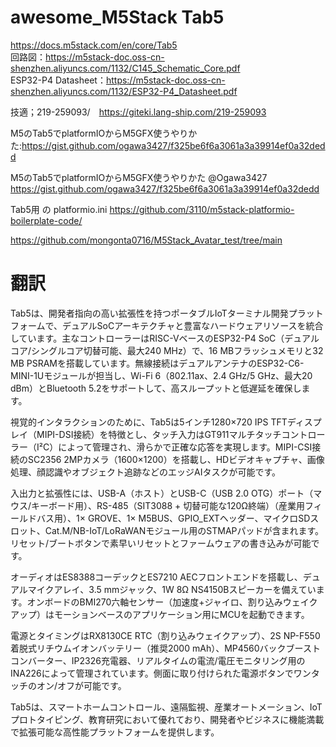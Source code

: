 # awesome_M5Stack Tab5

https://docs.m5stack.com/en/core/Tab5<br>
回路図：https://m5stack-doc.oss-cn-shenzhen.aliyuncs.com/1132/C145_Schematic_Core.pdf<br>
ESP32-P4 Datasheet：https://m5stack-doc.oss-cn-shenzhen.aliyuncs.com/1132/ESP32-P4_Datasheet.pdf<br>

技適；219-259093/　https://giteki.lang-ship.com/219-259093<br>

M5のTab5でplatformIOからM5GFX使うやりかた:https://gist.github.com/ogawa3427/f325be6f6a3061a3a39914ef0a32dedd

M5のTab5でplatformIOからM5GFX使うやりかた @Ogawa3427
https://gist.github.com/ogawa3427/f325be6f6a3061a3a39914ef0a32dedd


Tab5用 の platformio.ini 
https://github.com/3110/m5stack-platformio-boilerplate-code/

https://github.com/mongonta0716/M5Stack_Avatar_test/tree/main

# 翻訳

Tab5は、開発者指向の高い拡張性を持つポータブルIoTターミナル開発プラットフォームで、デュアルSoCアーキテクチャと豊富なハードウェアリソースを統合しています。主なコントローラーはRISC-VベースのESP32-P4 SoC（デュアルコア/シングルコア切替可能、最大240 MHz）で、16 MBフラッシュメモリと32 MB PSRAMを搭載しています。無線接続はデュアルアンテナのESP32-C6-MINI-1Uモジュールが担当し、Wi-Fi 6（802.11ax、2.4 GHz/5 GHz、最大20 dBm）とBluetooth 5.2をサポートして、高スループットと低遅延を確保します。

視覚的インタラクションのために、Tab5は5インチ1280×720 IPS TFTディスプレイ（MIPI-DSI接続）を特徴とし、タッチ入力はGT911マルチタッチコントローラー（I²C）によって管理され、滑らかで正確な応答を実現します。MIPI-CSI接続のSC2356 2MPカメラ（1600×1200）を搭載し、HDビデオキャプチャ、画像処理、顔認識やオブジェクト追跡などのエッジAIタスクが可能です。

入出力と拡張性には、USB-A（ホスト）とUSB-C（USB 2.0 OTG）ポート（マウス/キーボード用）、RS-485（SIT3088 + 切替可能な120Ω終端）（産業用フィールドバス用）、1× GROVE、1× M5BUS、GPIO_EXTヘッダー、マイクロSDスロット、Cat.M/NB-IoT/LoRaWANモジュール用のSTMAPパッドが含まれます。リセット/ブートボタンで素早いリセットとファームウェアの書き込みが可能です。

オーディオはES8388コーデックとES7210 AECフロントエンドを搭載し、デュアルマイクアレイ、3.5 mmジャック、1W 8Ω NS4150Bスピーカーを備えています。オンボードのBMI270六軸センサー（加速度+ジャイロ、割り込みウェイクアップ）はモーションベースのアプリケーション用にMCUを起動できます。

電源とタイミングはRX8130CE RTC（割り込みウェイクアップ）、2S NP-F550着脱式リチウムイオンバッテリー（推奨2000 mAh）、MP4560バックブーストコンバーター、IP2326充電器、リアルタイムの電流/電圧モニタリング用のINA226によって管理されています。側面に取り付けられた電源ボタンでワンタッチのオン/オフが可能です。

Tab5は、スマートホームコントロール、遠隔監視、産業オートメーション、IoTプロトタイピング、教育研究において優れており、開発者やビジネスに機能満載で拡張可能な高性能プラットフォームを提供します。
